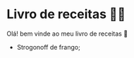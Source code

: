 # Livro de receitas :woman_cook:

Olá!  bem vinde ao meu livro de receitas :wave:

- Strogonoff de frango;